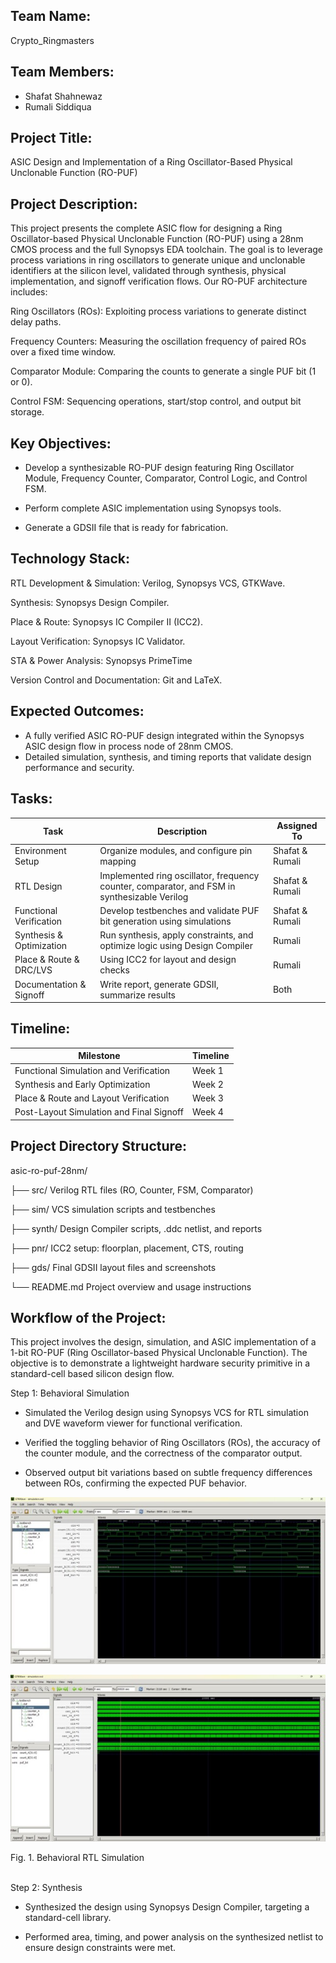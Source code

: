 ## Team Name: 
Crypto_Ringmasters

## Team Members:
- Shafat Shahnewaz
- Rumali Siddiqua

## Project Title:
ASIC Design and Implementation of a Ring Oscillator-Based Physical Unclonable Function (RO-PUF)

## Project Description:
This project presents the complete ASIC flow for designing a Ring Oscillator-based Physical Unclonable Function (RO-PUF) using a 28nm CMOS process and the full Synopsys EDA toolchain. The goal is to leverage process variations in ring oscillators to generate unique and unclonable identifiers at the silicon level, validated through synthesis, physical implementation, and signoff verification flows.
Our RO-PUF architecture includes:

Ring Oscillators (ROs): Exploiting process variations to generate distinct delay paths.

Frequency Counters: Measuring the oscillation frequency of paired ROs over a fixed time window.

Comparator Module: Comparing the counts to generate a single PUF bit (1 or 0).

Control FSM: Sequencing operations, start/stop control, and output bit storage.



## Key Objectives:
- Develop a synthesizable RO-PUF design featuring Ring Oscillator Module, Frequency Counter, Comparator, Control Logic, and Control FSM.

- Perform complete ASIC implementation using Synopsys tools.
 
- Generate a GDSII file that is ready for fabrication.

## Technology Stack:
RTL Development & Simulation: Verilog, Synopsys VCS, GTKWave.

Synthesis: Synopsys Design Compiler.

Place & Route: Synopsys IC Compiler II (ICC2).

Layout Verification: Synopsys IC Validator.

STA & Power Analysis:	Synopsys PrimeTime

Version Control and Documentation: Git and LaTeX.

## Expected Outcomes:
- A fully verified ASIC RO-PUF design integrated within the Synopsys ASIC design flow in process node of 28nm CMOS. 
- Detailed simulation, synthesis, and timing reports that validate design performance and security.

## Tasks:

| Task                         | Description                                                                                      | Assigned To       |
|------------------------------|--------------------------------------------------------------------------------------------------|-------------------|
| Environment Setup            | Organize modules, and configure pin mapping                                    | Shafat & Rumali   |
| RTL Design                   | Implemented ring oscillator, frequency counter, comparator, and FSM in synthesizable Verilog      | Shafat & Rumali           |
| Functional Verification      | Develop testbenches and validate PUF bit generation using simulations                           | Shafat & Rumali            |
| Synthesis & Optimization     | Run synthesis, apply constraints, and optimize logic using Design Compiler                     |     Rumali        |
| Place & Route & DRC/LVS      | Using ICC2 for layout and design checks                                   |         Rumali    |           
| Documentation & Signoff     | Write report, generate GDSII, summarize results                                                 | Both              |


## Timeline:

| Milestone                        | Timeline |
|----------------------------------|----------|
| Functional Simulation and Verification | Week 1  |
| Synthesis and Early Optimization      | Week 2  |
| Place & Route and Layout Verification | Week 3  |
| Post-Layout Simulation and Final Signoff | Week 4  |

## Project Directory Structure:

asic-ro-puf-28nm/

├── src/         Verilog RTL files (RO, Counter, FSM, Comparator)

├── sim/         VCS simulation scripts and testbenches

├── synth/       Design Compiler scripts, .ddc netlist, and reports

├── pnr/         ICC2 setup: floorplan, placement, CTS, routing

├── gds/         Final GDSII layout files and screenshots

└── README.md    Project overview and usage instructions

## Workflow of the Project:

This project involves the design, simulation, and ASIC implementation of a 1-bit RO-PUF (Ring Oscillator-based Physical Unclonable Function). The objective is to demonstrate a lightweight hardware security primitive in a standard-cell based silicon design flow.

Step 1: Behavioral Simulation

- Simulated the Verilog design using Synopsys VCS for RTL simulation and DVE waveform viewer for functional verification.

- Verified the toggling behavior of Ring Oscillators (ROs), the accuracy of the counter module, and the correctness of the comparator output.

- Observed output bit variations based on subtle frequency differences between ROs, confirming the expected PUF behavior.

<p align="middle">
<img src="doc/RTL Simulation_1.jpg">
</p>

<p align="middle">
<img src="doc/RTL Simulation_2.jpg">
</p>
Fig. 1. Behavioral RTL Simulation 

<br>
<br>

Step 2: Synthesis

- Synthesized the design using Synopsys Design Compiler, targeting a standard-cell library.

- Performed area, timing, and power analysis on the synthesized netlist to ensure design constraints were met.
